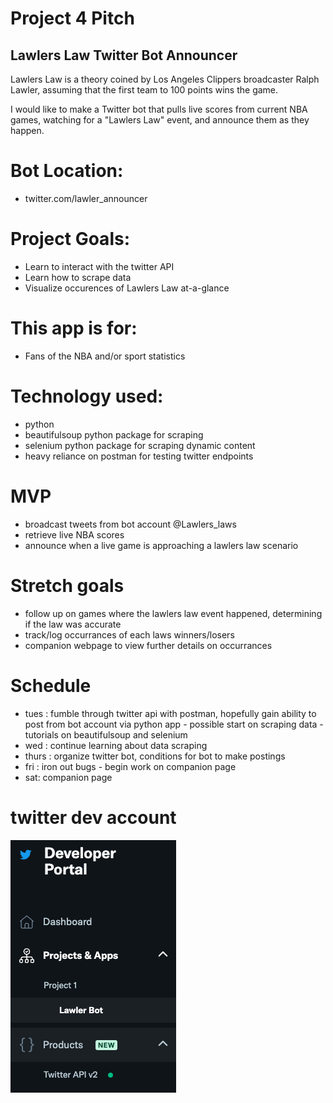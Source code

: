 # Project 4 Pitch

## Lawlers Law Twitter Bot Announcer

Lawlers Law is a theory coined by Los Angeles Clippers broadcaster Ralph Lawler, assuming that the first team to 100 points wins the game.

I would like to make a Twitter bot that pulls live scores from current NBA games, watching for a "Lawlers Law" event, and announce them as they happen.

# Bot Location:
- twitter.com/lawler_announcer

# Project Goals:
- Learn to interact with the twitter API
- Learn how to scrape data
- Visualize occurences of Lawlers Law at-a-glance
 
# This app is for:
- Fans of the NBA and/or sport statistics

# Technology used:
- python
- beautifulsoup python package for scraping
- selenium python package for scraping dynamic content
- heavy reliance on postman for testing twitter endpoints

# MVP
- broadcast tweets from bot account @Lawlers_laws
- retrieve live NBA scores
- announce when a live game is approaching a lawlers law scenario

# Stretch goals
- follow up on games where the lawlers law event happened, determining if the law was accurate
- track/log occurrances of each laws winners/losers
- companion webpage to view further details on occurrances


# Schedule
- tues : fumble through twitter api with postman, hopefully gain ability to post from bot account via python app - possible start on scraping data - tutorials on beautifulsoup and selenium
- wed : continue learning about data scraping
- thurs : organize twitter bot, conditions for bot to make postings
- fri : iron out bugs - begin work on companion page
- sat: companion page

# twitter dev account
![twitter dev account created](./assets/Untitled.png)